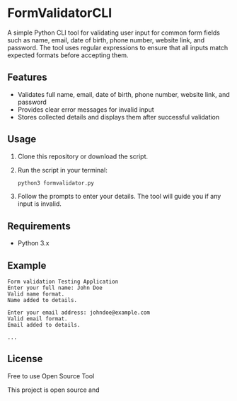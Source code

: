 # FormValidatorCLI

A simple Python CLI tool for validating user input for common form fields such as name, email, date of birth, phone number, website link, and password. The tool uses regular expressions to ensure that all inputs match expected formats before accepting them.

## Features

- Validates full name, email, date of birth, phone number, website link, and password
- Provides clear error messages for invalid input
- Stores collected details and displays them after successful validation

## Usage

1. Clone this repository or download the script.
2. Run the script in your terminal:

    ```bash
    python3 formvalidator.py
    ```

3. Follow the prompts to enter your details. The tool will guide you if any input is invalid.

## Requirements

- Python 3.x

## Example

```
Form validation Testing Application
Enter your full name: John Doe
Valid name format.
Name added to details.

Enter your email address: johndoe@example.com
Valid email format.
Email added to details.

...
```

## License
Free to use Open Source Tool

This project is open source and
